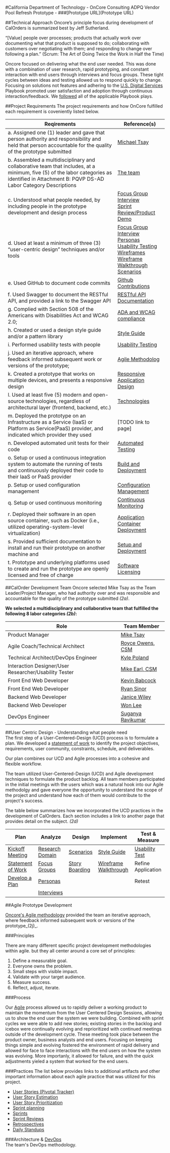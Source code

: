#California Department of Technology - OnCore Consulting ADPQ Vendor Pool Refresh Prototype - 
###[Prototype URL](Prototype URL)

##Technical Approach
Oncore’s principle focus during development of CalOrders is summarized best by Jeff Sutherland.
 
“[Value] people over processes; products that actually work over documenting what that product is supposed to do; collaborating with customers over negotiating with them; and responding to change over following a plan.” (Scrum: The Art of Doing Twice the Work in Half the Time)

Oncore focused on delivering what the end user needed. This was done with a combination of user research, rapid prototyping, and constant interaction with end users through interviews and focus groups. These tight cycles between ideas and testing allowed us to respond quickly to change. Focusing on solutions not features and adhering to the [U.S. Digital Services](https://playbook.cio.gov/) Playbook promoted user satisfaction and adoption through continuous interaction/feedback. We [followed](https://github.com/OncoreLLC/CalOrders/wiki/Addressing-U.S.-Digital-Services-Playbook-Plays) all of the applicable Playbook plays.  

##Project Requirements
The project requirements and how OnCore fulfilled each requirement is coveniently listed below.

Reqirements | Reference(s)
--- | ---
a. Assigned one (1) leader and gave that person authority and responsibility and held that person accountable for the quality of the prototype submitted | [Michael Tsay](#calorder-development-team)
b. Assembled a multidisciplinary and collaborative team that includes, at a minimum, five (5) of the labor categories as identified in Attachment B: PQVP DS-AD Labor Category Descriptions | [The team](#calorder-development-team)
c. Understood what people needed, by including people in the prototype development and design process | [Focus Group](https://github.com/OncoreLLC/CalOrders/wiki/Focus-Group)<br> [Interview](https://github.com/OncoreLLC/CalOrders/wiki/Interviews)<br> [Sprint Review/Product Demo](https://github.com/OncoreLLC/CalOrders/wiki/Sprint-Reviews)
d. Used at least a minimum of three (3) “user-centric design” techniques and/or tools | [Focus Group](https://github.com/OncoreLLC/CalOrders/wiki/Focus-Group)<br> [Interview](https://github.com/OncoreLLC/CalOrders/wiki/Interviews)<br> [Personas](https://github.com/OncoreLLC/CalOrders/wiki/Develop-Personas)<br> [Usability Testing](https://github.com/OncoreLLC/CalOrders/wiki/Usability-Testing)<br>[Wireframes](https://github.com/OncoreLLC/CalOrders/wiki/Wire-Frames)<br>[Wireframe Walkthrough](https://github.com/OncoreLLC/CalOrders/wiki/Wireframe-Walkthrough)<br>[Scenarios](https://github.com/OncoreLLC/CalOrders/wiki/Scenarios)
e. Used GitHub to document code commits | [Github Contributions](https://github.com/OncoreLLC/CalOrders/graphs/contributors)
f. Used Swagger to document the RESTful API, and provided a link to the Swagger API | [RESTful API Documentation](https://github.com/OncoreLLC/CalOrders/wiki/RESTful-API-Documentation)
g. Complied with Section 508 of the Americans with Disabilities Act and WCAG 2.0; |[ADA and WCAG compliance](https://github.com/OncoreLLC/CalOrders/wiki/ADA-and-WCAG-Compliance) 
h. Created or used a design style guide and/or a pattern library | [Style Guide](http://www.oracle.com/webfolder/technetwork/jet/jetCookbook.html)
i. Performed usability tests with people | [Usability Testing](https://github.com/OncoreLLC/CalOrders/wiki/Usability-Testing)
j. Used an iterative approach, where feedback informed subsequent work or versions of the prototype; | [Agile Methodolog](https://github.com/OncoreLLC/CalOrders/wiki/Agile-Methodolgy)
k. Created a prototype that works on multiple devices, and presents a responsive design |[Responsive Application Design](https://github.com/OncoreLLC/CalOrders/wiki/Responsive-Application-Design)
l. Used at least five (5) modern and open-source technologies, regardless of architectural layer (frontend, backend, etc.) | [Technologies](https://github.com/OncoreLLC/CalOrders/wiki/Modern-and-Open-Source-Technologies)
m. Deployed the prototype on an Infrastructure as a Service (IaaS) or Platform as Service(PaaS) provider, and indicated which provider they used | [TODO link to page]
n. Developed automated unit tests for their code |[Automated Testing](https://github.com/OncoreLLC/CalOrders/wiki/Automated-Testing) 
o. Setup or used a continuous integration system to automate the running of tests and continuously deployed their code to their IaaS or PaaS provider | [Build and Deployment](https://github.com/OncoreLLC/CalOrders/wiki/Build-and-Deploy)
p. Setup or used configuration management | [Configuration Management](https://github.com/OncoreLLC/CalOrders/wiki/Configuration-Management)
q. Setup or used continuous monitoring | [Continuous Monitoring](https://github.com/OncoreLLC/CalOrders/wiki/Continuous-Monitoring)
r. Deployed their software in an open source container, such as Docker (i.e., utilized operating-system-level virtualization) | [Application Container Deployment](https://github.com/OncoreLLC/CalOrders/wiki/Application-Container-Deployment)
s. Provided sufficient documentation to install and run their prototype on another machine and | [Setup and Deployment](https://github.com/OncoreLLC/CalOrders/wiki/Setup-and-Deployment)
t. Prototype and underlying platforms used to create and run the prototype are openly licensed and free of charge | [Software Licensing](https://github.com/OncoreLLC/CalOrders/wiki/Software-Licensing)

##CalOrder Development Team
Oncore selected Mike Tsay as the Team Leader/Project Manager, who had authority over and was responsible and accountable for the quality of the prototype submitted _(2a)_.

**We selected a multidisciplinary and collaborative team that fulfilled the following 8 labor categories _(2b)_:**  

Role | Team Member  
--- | ---  
Product Manager	| [Mike Tsay](https://github.com/OncoreLLC/CalOrders/wiki/Agile-Team-Bios)
Agile Coach/Technical Architect | [Royce Owens, CSM](https://github.com/OncoreLLC/CalOrders/wiki/Agile-Team-Bios)  
Technical Architect/DevOps Engineer | [Kyle Poland](https://github.com/OncoreLLC/CalOrders/wiki/Agile-Team-Bios) 
Interaction Designer/User Researcher/Usability Tester | [Mike Earl, CSM](https://github.com/OncoreLLC/CalOrders/wiki/Agile-Team-Bios)
Front End Web Developer | [Kevin Babcock](https://github.com/OncoreLLC/CalOrders/wiki/Agile-Team-Bios)
Front End Web Developer | [Ryan Sinor](https://github.com/OncoreLLC/CalOrders/wiki/Agile-Team-Bios)  
Backend Web Developer | [Janice Wiley](https://github.com/OncoreLLC/CalOrders/wiki/Agile-Team-Bios)  
Backend Web Developer | [Won Lee](https://github.com/OncoreLLC/CalOrders/wiki/Agile-Team-Bios)  
DevOps Engineer | [Suganya Ravikumar](https://github.com/OncoreLLC/CalOrders/wiki/Agile-Team-Bios)  

##User Centric Design - Understanding what people need  
The first step of a User-Centered-Design (UCD) process is to formulate a plan.  We developed a [statement of work](https://github.com/OncoreLLC/CalOrders/wiki/Statement-of-Work) to identify the project objectives, requirements, user community, constraints, schedule, and deliverables.

Our plan combines our UCD and Agile processes into a cohesive and flexible workflow.

The team utilized User-Centered-Design (UCD) and Agile development techniques to formulate the product backlog.  All team members participated in the initial meetings with the users which was a natural hook into our Agile methodolgy and gave everyone the opportunity to understand the scope of the project and understand how each of them would contribute to the project's success.  

The table below summarizes how we incorporated the UCD practices in the development of CalOrders.  Each section includes a link to another page that provides detail on the subject. _(2d)_  

Plan | Analyze| Design | Implement | Test & Measure  
--- | --- | --- | --- | ----
[Kickoff Meeting](https://github.com/OncoreLLC/CalOrders/wiki/Hold-Kick-Off-Meeting) | [Research Domain](https://github.com/OncoreLLC/CalOrders/wiki/Domain-Research)    |[Scenarios](https://github.com/OncoreLLC/CalOrders/wiki/Scenarios) | [Style Guide](http://www.oracle.com/webfolder/technetwork/jet/jetCookbook.html)    |[Usability Test](https://github.com/OncoreLLC/CalOrders/wiki/Usability-Testing)
[Statement of Work](https://github.com/OncoreLLC/CalOrders/wiki/Statement-of-Work)   |[Focus Groups](https://github.com/OncoreLLC/CalOrders/wiki/Focus-Group)|[Story Boarding](https://github.com/OncoreLLC/CalOrders/wiki/Story-Boards)     |[Wireframe Walkthrough](https://github.com/OncoreLLC/CalOrders/wiki/Wireframe-Walkthrough) | Refine Application            
[Develop a Plan](https://github.com/OncoreLLC/CalOrders/wiki/Develop-a-Plan)   | [Personas](https://github.com/OncoreLLC/CalOrders/wiki/Develop-Personas)||                       | Retest
||[Interviews](https://github.com/OncoreLLC/CalOrders/wiki/Interviews) ||

##Agile Prototype Development   

[Oncore's Agile methodology](https://github.com/OncoreLLC/CalOrders/wiki/Agile-Methodolgy) provided the team an iterative approach, where feedback informed subsequent work or versions of the prototype_(2j)_.   

###Principles

There are many different specific project development methodologies within agile. but they all center around a core set of principles:

1. Define a measurable goal.
2. Everyone owns the problem.
3. Small steps with visible impact.
4. Validate with your target audience.
5. Measure success.
6. Reflect, adjust, iterate.

###Process   

Our [Agile](https://github.com/OncoreLLC/CalOrders/wiki/Agile-Methodolgy) process allowed us to rapidly deliver a working product to maintain the momentum from the User Centered Design Sessions, allowing us to show the end user the system we were building. Combined with sprint cycles we were able to add new stories; existing stories in the backlog and icebox were continually evolving and reprioritized with continued meetings outside of the development cycle. These meeting took place between the product owner, business analysts and end users. Focusing on keeping things simple and evolving fostered the environment of rapid delivery and allowed for face to face interactions with the end users on how the system was evolving.  More importanly, it allowed for failure, and with the quick adjustments yieled a system that worked for the end users.

###Practices
The list below provides links to additional artifacts and other important information about each agile practice that was utilized for this project.<br>
* [User Stories (Pivotal Tracker)](https://www.pivotaltracker.com/n/projects/1968721) 
* [User Story Estimation](https://github.com/OncoreLLC/CalOrders/wiki/Agile-Story-Estimation) 
* [User Story Prioritization](https://github.com/OncoreLLC/CalOrders/wiki/Agile-Story-Prioritization) 
* [Sprint planning](https://github.com/OncoreLLC/CalOrders/wiki/Sprint-Planning) 
* [Sprints](https://github.com/OncoreLLC/CalOrders/wiki/Sprints)
* [Sprint Reviews](https://github.com/OncoreLLC/CalOrders/wiki/Sprint-Reviews)
* [Retrospectives](https://github.com/OncoreLLC/CalOrders/wiki/Sprint-Retrospectives) 
* [Daily Standups](https://github.com/OncoreLLC/CalOrders/wiki/Sprint-Daily-Stand-ups)

###Architecture & [DevOps](https://github.com/OncoreLLC/CalOrders/wiki/Environments)  
  The team's DevOps methodology.  


